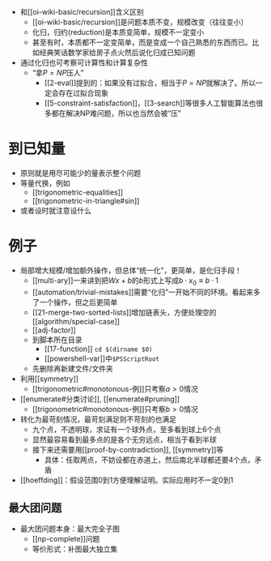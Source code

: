 - 和[[oi-wiki-basic/recursion]]含义区别
  - [[oi-wiki-basic/recursion]]是问题本质不变，规模改变（往往变小）
  - 化归，归约(reduction)是本质变简单，规模不一定变小
  - 甚至有时，本质都不一定变简单，而是变成一个自己熟悉的东西而已。比如经典笑话数学家给房子点火然后说化归成已知问题
- 通过化归也可考察可计算性和计算复杂性
  - “拿$P=NP$压人”
    - [[2-eval]]提到的：如果没有过拟合，相当于$P=NP$就解决了。所以一定会存在过拟合现象
    - [[5-constraint-satisfaction]]，[[3-search]]等很多人工智能算法也很多都在解决NP难问题，所以也当然会被“压”
# 到已知量
- 原则就是用尽可能少的量表示整个问题
- 等量代换，例如
  - [[trigonometric-equalities]]
  - [[trigonometric-in-triangle#sin]]
- 或者设时就注意设什么
# 例子
- 局部增大规模/增加额外操作，但总体“统一化”，更简单，是化归手段！
  - [[multi-ary]]一来讲到把$Wx+b$的$b$形式上写成$b \cdot x_0\equiv b\cdot 1$
  - [[automation/trivial-mistakes]]需要“化归”一开始不同的环境。看起来多了一个操作，但之后更简单
  - [[21-merge-two-sorted-lists]]增加链表头，方便处理空的[[algorithm/special-case]]
  - [[adj-factor]]
  - 到脚本所在目录
    - [[17-function]] `cd $(dirname $0)`
    - [[powershell-var]]中`$PSScriptRoot`
  - 先删除再新建文件/文件夹
- 利用[[symmetry]]
  - [[trigonometric#monotonous-例]]只考察$a>0$情况
- [[enumerate#分类讨论]], [[enumerate#pruning]]
  - [[trigonometric#monotonous-例]]只考察$b>0$情况
- 转化为最苛刻情况，最苛刻满足则不苛刻的也满足
  - 九个点，不透明球，求证有一个球外点，至多看到球上6个点
  - 显然最容易看到最多点的是各个无穷远点，相当于看到半球
  - 接下来还需要用[[proof-by-contradiction]], [[symmetry]]等
    - 具体：任取两点，不妨设都在赤道上，然后南北半球都还要4个点，矛盾
- [[hoeffding]]：假设范围0到1方便理解证明。实际应用时不一定0到1
## 最大团问题
- 最大团问题本身：最大完全子图
  - [[np-complete]]问题
  - 等价形式：补图最大独立集